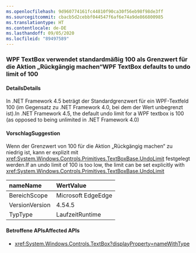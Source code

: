 ```yaml
---
ms.openlocfilehash: 9d960774161fc44810f90ca30f56eb98f98de3ff
ms.sourcegitcommit: cbacb5d2cebbf044547f6af6e74a9de866800985
ms.translationtype: HT
ms.contentlocale: de-DE
ms.lasthandoff: 09/05/2020
ms.locfileid: "89497589"
---
```

### <a name="wpf-textbox-defaults-to-undo-limit-of-100"></a><span data-ttu-id="811d1-101">WPF TextBox verwendet standardmäßig 100 als Grenzwert für die Aktion „Rückgängig machen“</span><span class="sxs-lookup"><span data-stu-id="811d1-101">WPF TextBox defaults to undo limit of 100</span></span>

#### <a name="details"></a><span data-ttu-id="811d1-102">Details</span><span class="sxs-lookup"><span data-stu-id="811d1-102">Details</span></span>

<span data-ttu-id="811d1-103">In .NET Framework 4.5 beträgt der Standardgrenzwert für ein WPF-Textfeld 100 (im Gegensatz zu .NET Framework 4.0, bei dem der Wert unbegrenzt ist).</span><span class="sxs-lookup"><span data-stu-id="811d1-103">In .NET Framework 4.5, the default undo limit for a WPF textbox is 100 (as opposed to being unlimited in .NET Framework 4.0)</span></span>

#### <a name="suggestion"></a><span data-ttu-id="811d1-104">Vorschlag</span><span class="sxs-lookup"><span data-stu-id="811d1-104">Suggestion</span></span>

<span data-ttu-id="811d1-105">Wenn der Grenzwert von 100 für die Aktion „Rückgängig machen“ zu niedrig ist, kann er explizit mit <xref:System.Windows.Controls.Primitives.TextBoxBase.UndoLimit> festgelegt werden.</span><span class="sxs-lookup"><span data-stu-id="811d1-105">If an undo limit of 100 is too low, the limit can be set explicitly with <xref:System.Windows.Controls.Primitives.TextBoxBase.UndoLimit></span></span>

| <span data-ttu-id="811d1-106">name</span><span class="sxs-lookup"><span data-stu-id="811d1-106">Name</span></span>    | <span data-ttu-id="811d1-107">Wert</span><span class="sxs-lookup"><span data-stu-id="811d1-107">Value</span></span>       |
|:--------|:------------|
| <span data-ttu-id="811d1-108">Bereich</span><span class="sxs-lookup"><span data-stu-id="811d1-108">Scope</span></span>   |<span data-ttu-id="811d1-109">Microsoft Edge</span><span class="sxs-lookup"><span data-stu-id="811d1-109">Edge</span></span>|
|<span data-ttu-id="811d1-110">Version</span><span class="sxs-lookup"><span data-stu-id="811d1-110">Version</span></span>|<span data-ttu-id="811d1-111">4.5</span><span class="sxs-lookup"><span data-stu-id="811d1-111">4.5</span></span>|
|<span data-ttu-id="811d1-112">Typ</span><span class="sxs-lookup"><span data-stu-id="811d1-112">Type</span></span>|<span data-ttu-id="811d1-113">Laufzeit</span><span class="sxs-lookup"><span data-stu-id="811d1-113">Runtime</span></span>|

#### <a name="affected-apis"></a><span data-ttu-id="811d1-114">Betroffene APIs</span><span class="sxs-lookup"><span data-stu-id="811d1-114">Affected APIs</span></span>

- <xref:System.Windows.Controls.TextBox?displayProperty=nameWithType>

<!--

#### Affected APIs

- `T:System.Windows.Controls.TextBox`

-->
